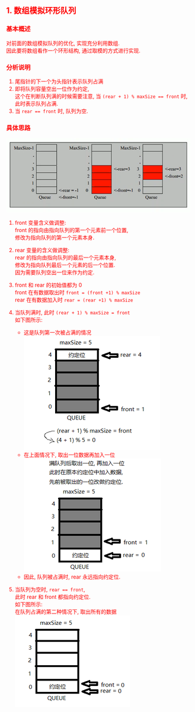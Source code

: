 <div style="color:red">

## 1. 数组模拟环形队列

### 基本概述
对前面的数组模拟队列的优化, 实现充分利用数组.  
因此要将数组看作一个环形结构, 通过取模的方式进行实现.

### 分析说明
1) 尾指针的下一个为头指针表示队列占满  
2) 即将队列容量空出一位作为约定,  
   这个在判断队列满的时候需要注意,
   当 `(rear + 1) % maxSize == front` 时,  
   此时表示队列占满.
3) 当 `rear == front` 时, 队列为空.

### 具体思路
![队列示意图](../99.images/2020-04-14-13-46-28.png)   

1) front 变量含义做调整:  
   front 的指向由指向队列的第一个元素前一个位置,   
   修改为指向队列的第一个元素本身.

2) rear 变量的含义做调整:  
   rear 的指向由指向队列的最后一个元素本身,  
   修改为指向队列最后一个元素的后一个位置.  
   因为需要队列空出一位来作为约定.  

3) front 和 rear 的初始值都为 0  
   front 在有数据取出时 `front = (front +1) % maxSize`  
   rear 在有数据加入时 `rear = (rear +1) % maxSize`  

4) 当队列满时, 此时 `(rear + 1) % maxSize = front`  
   如下图所示:  
   - 这是队列第一次被占满的情况  
   ![环形队列占满01](../99.images/2020-04-15-09-09-18.png)   
   - 在上面情况下, 取出一位数据再加入一位  
   ![环形队列占满02](../99.images/2020-04-15-09-18-50.png)
   - 因此, 队列被占满时, rear 永远指向约定位.


5) 当队列为空时, `rear == front`,  
   此时 rear 和 front 都指向约定位.  
   如下图所示:  
   在队列占满的第二种情况下, 取出所有的数据  
   ![环形队列为空01](../99.images/2020-04-15-09-28-45.png)